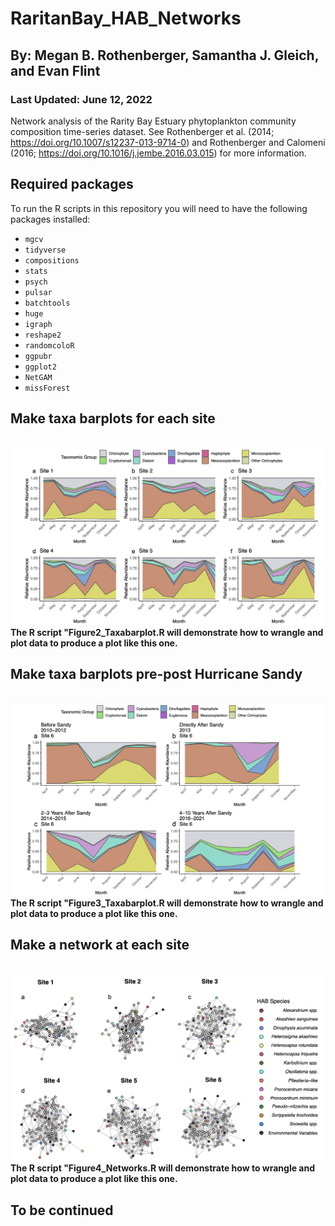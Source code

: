 # RaritanBay_HAB_Networks
## By: Megan B. Rothenberger, Samantha J. Gleich, and Evan Flint
### Last Updated: June 12, 2022
Network analysis of the Rarity Bay Estuary phytoplankton community composition time-series dataset. See Rothenberger et al. (2014; https://doi.org/10.1007/s12237-013-9714-0) and  Rothenberger and Calomeni (2016; https://doi.org/10.1016/j.jembe.2016.03.015) for more information.

## Required packages
To run the R scripts in this repository you will need to have the following packages installed: 
- `mgcv`
- `tidyverse`
- `compositions`
- `stats`
- `psych`
- `pulsar`
- `batchtools`
- `huge`
- `igraph`
- `reshape2`
- `randomcoloR`
- `ggpubr`
- `ggplot2`
- `NetGAM`
- `missForest`

## Make taxa barplots for each site
\
![](static/Figure2.png)\
**The R script "Figure2_Taxabarplot.R will demonstrate how to wrangle and plot data to produce a plot like this one.** 


## Make taxa barplots pre-post Hurricane Sandy
\
![](static/Figure3.png)\
**The R script "Figure3_Taxabarplot.R will demonstrate how to wrangle and plot data to produce a plot like this one.** 


## Make a network at each site
\
![](static/Figure4.png)\
**The R script "Figure4_Networks.R will demonstrate how to wrangle and plot data to produce a plot like this one.**

## To be continued
